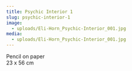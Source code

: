```yaml
---
title: Psychic Interior 1
slug: psychic-interior-1
image:
  - uploads/Eli-Horn_Psychic-Interior_001.jpg
media:
  - uploads/Eli-Horn_Psychic-Interior_001.jpg
---
```


Pencil on paper  
23 x 56 cm
